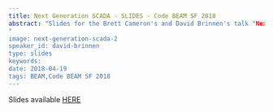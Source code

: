 ```yaml
---
title: Next Generation SCADA - SLIDES - Code BEAM SF 2018
abstract: "Slides for the Brett Cameron's and David Brinnen's talk "Next Generation SCADA: Monitoring and Controlling Devices in the Connected World" - Code BEAM SF 2018
"
image: next-generation-scada-2
speaker_id: david-brinnen
type: slides
keywords: 
date: 2018-04-19
tags: BEAM,Code BEAM SF 2018
---
```

Slides available&nbsp;<a href="http://s3.amazonaws.com/erlang-conferences-production/media/files/000/000/884/original/Brett_Cameron__David_Brinnen_-_Next_generation_SCADA.pdf?1524157794" target="_blank">HERE</a>
